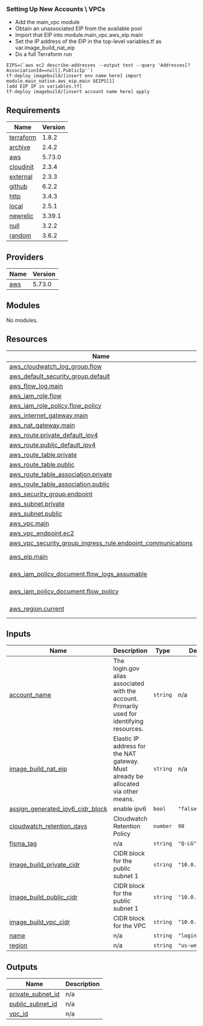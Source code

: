 ### Setting Up New Accounts \ VPCs

 - Add the main_vpc module 
 - Obtain an unassociated EIP from the available pool
 - Import that EIP into module.main_vpc.aws_eip.main
 - Set the IP address of the EIP in the top-level variables.tf as var.image_build_nat_eip
 - Do a full Terraform run

```
EIPS=(`aws ec2 describe-addresses --output text --query 'Addresses[?AssociationId==null].PublicIp'`)
tf-deploy imagebuild/[insert env name here] import module.main_native.aws_eip.main $EIPS[1]
[add EIP IP in variables.tf]
tf-deploy imagebuild/[insert account name here] apply

```

<!-- BEGIN_TF_DOCS -->
## Requirements

| Name | Version |
|------|---------|
| <a name="requirement_terraform"></a> [terraform](#requirement\_terraform) | 1.8.2 |
| <a name="requirement_archive"></a> [archive](#requirement\_archive) | 2.4.2 |
| <a name="requirement_aws"></a> [aws](#requirement\_aws) | 5.73.0 |
| <a name="requirement_cloudinit"></a> [cloudinit](#requirement\_cloudinit) | 2.3.4 |
| <a name="requirement_external"></a> [external](#requirement\_external) | 2.3.3 |
| <a name="requirement_github"></a> [github](#requirement\_github) | 6.2.2 |
| <a name="requirement_http"></a> [http](#requirement\_http) | 3.4.3 |
| <a name="requirement_local"></a> [local](#requirement\_local) | 2.5.1 |
| <a name="requirement_newrelic"></a> [newrelic](#requirement\_newrelic) | 3.39.1 |
| <a name="requirement_null"></a> [null](#requirement\_null) | 3.2.2 |
| <a name="requirement_random"></a> [random](#requirement\_random) | 3.6.2 |

## Providers

| Name | Version |
|------|---------|
| <a name="provider_aws"></a> [aws](#provider\_aws) | 5.73.0 |

## Modules

No modules.

## Resources

| Name | Type |
|------|------|
| [aws_cloudwatch_log_group.flow](https://registry.terraform.io/providers/hashicorp/aws/5.73.0/docs/resources/cloudwatch_log_group) | resource |
| [aws_default_security_group.default](https://registry.terraform.io/providers/hashicorp/aws/5.73.0/docs/resources/default_security_group) | resource |
| [aws_flow_log.main](https://registry.terraform.io/providers/hashicorp/aws/5.73.0/docs/resources/flow_log) | resource |
| [aws_iam_role.flow](https://registry.terraform.io/providers/hashicorp/aws/5.73.0/docs/resources/iam_role) | resource |
| [aws_iam_role_policy.flow_policy](https://registry.terraform.io/providers/hashicorp/aws/5.73.0/docs/resources/iam_role_policy) | resource |
| [aws_internet_gateway.main](https://registry.terraform.io/providers/hashicorp/aws/5.73.0/docs/resources/internet_gateway) | resource |
| [aws_nat_gateway.main](https://registry.terraform.io/providers/hashicorp/aws/5.73.0/docs/resources/nat_gateway) | resource |
| [aws_route.private_default_ipv4](https://registry.terraform.io/providers/hashicorp/aws/5.73.0/docs/resources/route) | resource |
| [aws_route.public_default_ipv4](https://registry.terraform.io/providers/hashicorp/aws/5.73.0/docs/resources/route) | resource |
| [aws_route_table.private](https://registry.terraform.io/providers/hashicorp/aws/5.73.0/docs/resources/route_table) | resource |
| [aws_route_table.public](https://registry.terraform.io/providers/hashicorp/aws/5.73.0/docs/resources/route_table) | resource |
| [aws_route_table_association.private](https://registry.terraform.io/providers/hashicorp/aws/5.73.0/docs/resources/route_table_association) | resource |
| [aws_route_table_association.public](https://registry.terraform.io/providers/hashicorp/aws/5.73.0/docs/resources/route_table_association) | resource |
| [aws_security_group.endpoint](https://registry.terraform.io/providers/hashicorp/aws/5.73.0/docs/resources/security_group) | resource |
| [aws_subnet.private](https://registry.terraform.io/providers/hashicorp/aws/5.73.0/docs/resources/subnet) | resource |
| [aws_subnet.public](https://registry.terraform.io/providers/hashicorp/aws/5.73.0/docs/resources/subnet) | resource |
| [aws_vpc.main](https://registry.terraform.io/providers/hashicorp/aws/5.73.0/docs/resources/vpc) | resource |
| [aws_vpc_endpoint.ec2](https://registry.terraform.io/providers/hashicorp/aws/5.73.0/docs/resources/vpc_endpoint) | resource |
| [aws_vpc_security_group_ingress_rule.endpoint_communications](https://registry.terraform.io/providers/hashicorp/aws/5.73.0/docs/resources/vpc_security_group_ingress_rule) | resource |
| [aws_eip.main](https://registry.terraform.io/providers/hashicorp/aws/5.73.0/docs/data-sources/eip) | data source |
| [aws_iam_policy_document.flow_logs_assumable](https://registry.terraform.io/providers/hashicorp/aws/5.73.0/docs/data-sources/iam_policy_document) | data source |
| [aws_iam_policy_document.flow_policy](https://registry.terraform.io/providers/hashicorp/aws/5.73.0/docs/data-sources/iam_policy_document) | data source |
| [aws_region.current](https://registry.terraform.io/providers/hashicorp/aws/5.73.0/docs/data-sources/region) | data source |

## Inputs

| Name | Description | Type | Default | Required |
|------|-------------|------|---------|:--------:|
| <a name="input_account_name"></a> [account\_name](#input\_account\_name) | The login.gov alias associated with the account. Primarily used for identifying resources. | `string` | n/a | yes |
| <a name="input_image_build_nat_eip"></a> [image\_build\_nat\_eip](#input\_image\_build\_nat\_eip) | Elastic IP address for the NAT gateway.<br/>Must already be allocated via other means. | `string` | n/a | yes |
| <a name="input_assign_generated_ipv6_cidr_block"></a> [assign\_generated\_ipv6\_cidr\_block](#input\_assign\_generated\_ipv6\_cidr\_block) | enable ipv6 | `bool` | `"false"` | no |
| <a name="input_cloudwatch_retention_days"></a> [cloudwatch\_retention\_days](#input\_cloudwatch\_retention\_days) | Cloudwatch Retention Policy | `number` | `90` | no |
| <a name="input_fisma_tag"></a> [fisma\_tag](#input\_fisma\_tag) | n/a | `string` | `"Q-LG"` | no |
| <a name="input_image_build_private_cidr"></a> [image\_build\_private\_cidr](#input\_image\_build\_private\_cidr) | CIDR block for the public subnet 1 | `string` | `"10.0.11.0/24"` | no |
| <a name="input_image_build_public_cidr"></a> [image\_build\_public\_cidr](#input\_image\_build\_public\_cidr) | CIDR block for the public subnet 1 | `string` | `"10.0.1.0/24"` | no |
| <a name="input_image_build_vpc_cidr"></a> [image\_build\_vpc\_cidr](#input\_image\_build\_vpc\_cidr) | CIDR block for the VPC | `string` | `"10.0.0.0/19"` | no |
| <a name="input_name"></a> [name](#input\_name) | n/a | `string` | `"login"` | no |
| <a name="input_region"></a> [region](#input\_region) | n/a | `string` | `"us-west-2"` | no |

## Outputs

| Name | Description |
|------|-------------|
| <a name="output_private_subnet_id"></a> [private\_subnet\_id](#output\_private\_subnet\_id) | n/a |
| <a name="output_public_subnet_id"></a> [public\_subnet\_id](#output\_public\_subnet\_id) | n/a |
| <a name="output_vpc_id"></a> [vpc\_id](#output\_vpc\_id) | n/a |
<!-- END_TF_DOCS -->